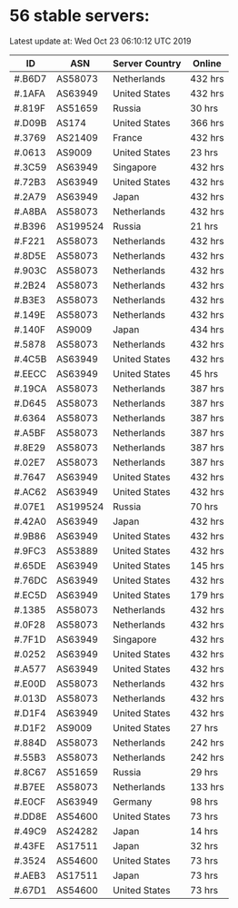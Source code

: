 # 56 stable servers:

Latest update at: Wed Oct 23 06:10:12 UTC 2019

| ID | ASN | Server Country | Online |
| -- | --- | -------------- | ------ |
| #.B6D7 | AS58073 | Netherlands | 432 hrs |
| #.1AFA | AS63949 | United States | 432 hrs |
| #.819F | AS51659 | Russia | 30 hrs |
| #.D09B | AS174 | United States | 366 hrs |
| #.3769 | AS21409 | France | 432 hrs |
| #.0613 | AS9009 | United States | 23 hrs |
| #.3C59 | AS63949 | Singapore | 432 hrs |
| #.72B3 | AS63949 | United States | 432 hrs |
| #.2A79 | AS63949 | Japan | 432 hrs |
| #.A8BA | AS58073 | Netherlands | 432 hrs |
| #.B396 | AS199524 | Russia | 21 hrs |
| #.F221 | AS58073 | Netherlands | 432 hrs |
| #.8D5E | AS58073 | Netherlands | 432 hrs |
| #.903C | AS58073 | Netherlands | 432 hrs |
| #.2B24 | AS58073 | Netherlands | 432 hrs |
| #.B3E3 | AS58073 | Netherlands | 432 hrs |
| #.149E | AS58073 | Netherlands | 432 hrs |
| #.140F | AS9009 | Japan | 434 hrs |
| #.5878 | AS58073 | Netherlands | 432 hrs |
| #.4C5B | AS63949 | United States | 432 hrs |
| #.EECC | AS63949 | United States | 45 hrs |
| #.19CA | AS58073 | Netherlands | 387 hrs |
| #.D645 | AS58073 | Netherlands | 387 hrs |
| #.6364 | AS58073 | Netherlands | 387 hrs |
| #.A5BF | AS58073 | Netherlands | 387 hrs |
| #.8E29 | AS58073 | Netherlands | 387 hrs |
| #.02E7 | AS58073 | Netherlands | 387 hrs |
| #.7647 | AS63949 | United States | 432 hrs |
| #.AC62 | AS63949 | United States | 432 hrs |
| #.07E1 | AS199524 | Russia | 70 hrs |
| #.42A0 | AS63949 | Japan | 432 hrs |
| #.9B86 | AS63949 | United States | 432 hrs |
| #.9FC3 | AS53889 | United States | 432 hrs |
| #.65DE | AS63949 | United States | 145 hrs |
| #.76DC | AS63949 | United States | 432 hrs |
| #.EC5D | AS63949 | United States | 179 hrs |
| #.1385 | AS58073 | Netherlands | 432 hrs |
| #.0F28 | AS58073 | Netherlands | 432 hrs |
| #.7F1D | AS63949 | Singapore | 432 hrs |
| #.0252 | AS63949 | United States | 432 hrs |
| #.A577 | AS63949 | United States | 432 hrs |
| #.E00D | AS58073 | Netherlands | 432 hrs |
| #.013D | AS58073 | Netherlands | 432 hrs |
| #.D1F4 | AS63949 | United States | 432 hrs |
| #.D1F2 | AS9009 | United States | 27 hrs |
| #.884D | AS58073 | Netherlands | 242 hrs |
| #.55B3 | AS58073 | Netherlands | 242 hrs |
| #.8C67 | AS51659 | Russia | 29 hrs |
| #.B7EE | AS58073 | Netherlands | 133 hrs |
| #.E0CF | AS63949 | Germany | 98 hrs |
| #.DD8E | AS54600 | United States | 73 hrs |
| #.49C9 | AS24282 | Japan | 14 hrs |
| #.43FE | AS17511 | Japan | 32 hrs |
| #.3524 | AS54600 | United States | 73 hrs |
| #.AEB3 | AS17511 | Japan | 73 hrs |
| #.67D1 | AS54600 | United States | 73 hrs |

